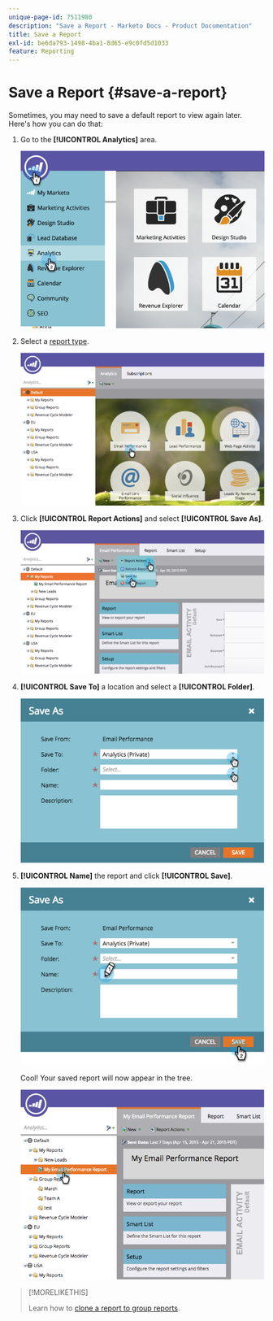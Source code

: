 ```yaml
---
unique-page-id: 7511980
description: "Save a Report - Marketo Docs - Product Documentation"
title: Save a Report
exl-id: be6da793-1498-4ba1-8d65-e9c0fd5d1033
feature: Reporting
---
```

# Save a Report {#save-a-report}

Sometimes, you may need to save a default report to view again later. Here's how you can do that:

1. Go to the **[!UICONTROL Analytics]** area.

   ![](assets/image2015-4-30-11-3a50-3a5.png)

1. Select a [report type](/help/marketo/product-docs/reporting/basic-reporting/report-types/report-type-overview.md).

   ![](assets/image2015-4-20-16-3a57-3a42.png)

1. Click **[!UICONTROL Report Actions]** and select **[!UICONTROL Save As]**.

   ![](assets/image2015-4-20-17-3a4-3a11.png)

1. **[!UICONTROL Save To]** a location and select a **[!UICONTROL Folder]**.

   ![](assets/image2015-4-20-17-3a33-3a25.png)

1. **[!UICONTROL Name]** the report and click **[!UICONTROL Save]**.

   ![](assets/image2015-4-20-17-3a34-3a57.png)

   Cool! Your saved report will now appear in the tree.

   ![](assets/image2015-4-21-11-3a12-3a40.png)

>[!MORELIKETHIS]
>
>Learn how to [clone a report to group reports](/help/marketo/product-docs/reporting/basic-reporting/report-activity/clone-a-report-to-group-reports.md).
